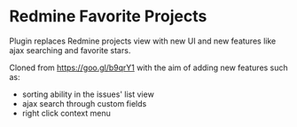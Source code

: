 # Redmine Favorite Projects
Plugin replaces Redmine projects view with new UI and new features like ajax searching and favorite stars.

Cloned from https://goo.gl/b9qrY1 with the aim of adding new features such as:

* sorting ability in the issues' list view
* ajax search through custom fields
* right click context menu
